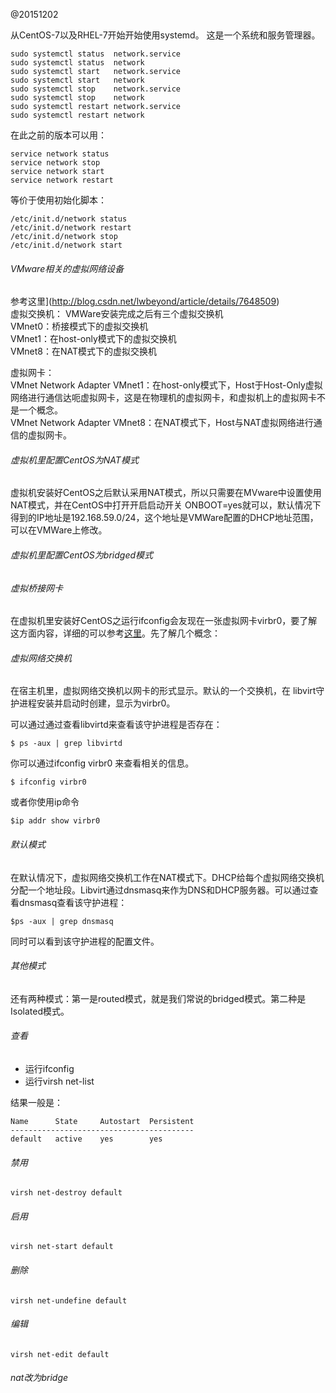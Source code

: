 @20151202

从CentOS-7以及RHEL-7开始开始使用systemd。
这是一个系统和服务管理器。

	sudo systemctl status  network.service
    sudo systemctl status  network
	sudo systemctl start   network.service
    sudo systemctl start   network
    sudo systemctl stop    network.service
    sudo systemctl stop    network
    sudo systemctl restart network.service
    sudo systemctl restart network

在此之前的版本可以用：

    service network status
	service network stop
	service network start
	service network restart

等价于使用初始化脚本：

	/etc/init.d/network status
	/etc/init.d/network restart
	/etc/init.d/network stop
	/etc/init.d/network start


###### VMware相关的虚拟网络设备
参考这里](http://blog.csdn.net/lwbeyond/article/details/7648509)  
虚拟交换机： 
VMWare安装完成之后有三个虚拟交换机   
VMnet0：桥接模式下的虚拟交换机  
VMnet1：在host-only模式下的虚拟交换机  
VMnet8：在NAT模式下的虚拟交换机  

虚拟网卡：  
VMnet Network Adapter VMnet1：在host-only模式下，Host于Host-Only虚拟网络进行通信达呃虚拟网卡，这是在物理机的虚拟网卡，和虚拟机上的虚拟网卡不是一个概念。  
VMnet Network Adapter VMnet8：在NAT模式下，Host与NAT虚拟网络进行通信的虚拟网卡。


###### 虚拟机里配置CentOS为NAT模式
虚拟机安装好CentOS之后默认采用NAT模式，所以只需要在MVware中设置使用NAT模式，并在CentOS中打开开启启动开关 ONBOOT=yes就可以，默认情况下得到的IP地址是192.168.59.0/24，这个地址是VMWare配置的DHCP地址范围，可以在VMWare上修改。


###### 虚拟机里配置CentOS为bridged模式

###### 虚拟桥接网卡
在虚拟机里安装好CentOS之运行ifconfig会友现在一张虚拟网卡virbr0，要了解这方面内容，详细的可以参考[这里](http://wiki.libvirt.org/page/VirtualNetworking)。先了解几个概念：

###### 虚拟网络交换机
在宿主机里，虚拟网络交换机以网卡的形式显示。默认的一个交换机，在
libvirt守护进程安装并启动时创建，显示为virbr0。

可以通过通过查看libvirtd来查看该守护进程是否存在：

	$ ps -aux | grep libvirtd

你可以通过ifconfig virbr0 来查看相关的信息。
 	
	$ ifconfig virbr0

或者你使用ip命令
	
	$ip addr show virbr0

###### 默认模式
在默认情况下，虚拟网络交换机工作在NAT模式下。DHCP给每个虚拟网络交换机分配一个地址段。Libvirt通过dnsmasq来作为DNS和DHCP服务器。可以通过查看dnsmasq查看该守护进程：

	$ps -aux | grep dnsmasq

同时可以看到该守护进程的配置文件。	

###### 其他模式
还有两种模式：第一是routed模式，就是我们常说的bridged模式。第二种是Isolated模式。

###### 查看
 
* 运行ifconfig  
* 运行virsh net-list

结果一般是：

	Name      State     Autostart  Persistent
	-----------------------------------------
	default   active    yes        yes  

###### 禁用

	virsh net-destroy default

###### 启用

	virsh net-start default

###### 删除

	virsh net-undefine default

###### 编辑

	virsh net-edit default

###### nat改为bridge
